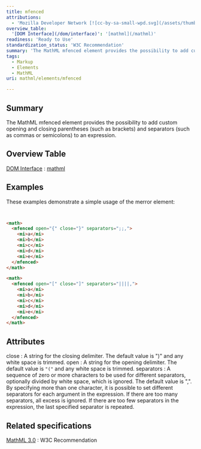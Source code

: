 ```yaml
---
title: mfenced
attributions:
  - 'Mozilla Developer Network [![cc-by-sa-small-wpd.svg](/assets/thumb/8/8c/cc-by-sa-small-wpd.svg/120px-cc-by-sa-small-wpd.svg.png)](http://creativecommons.org/licenses/by-sa/3.0/us/): [Article](https://developer.mozilla.org/en-US/docs/MathML/Element/mfenced)'
overview_table:
  '[DOM Interface](/dom/interface)': '[mathml](/mathml)'
readiness: 'Ready to Use'
standardization_status: 'W3C Recommendation'
summary: 'The MathML mfenced element provides the possibility to add custom opening and closing parentheses (such as brackets) and separators (such as commas or semicolons) to an expression. '
tags:
  - Markup
  - Elements
  - MathML
uri: mathml/elements/mfenced

---
```

## <span>Summary</span>

The MathML mfenced element provides the possibility to add custom opening and closing parentheses (such as brackets) and separators (such as commas or semicolons) to an expression.

## <span>Overview Table</span>

[DOM Interface](/dom/interface)
:   [mathml](/mathml)

## <span>Examples</span>

These examples demonstrate a simple usage of the merror element:

``` html


<math>
  <mfenced open="{" close="}" separators=";;,">
    <mi>a</mi>
    <mi>b</mi>
    <mi>c</mi>
    <mi>d</mi>
    <mi>e</mi>
  </mfenced>
</math>

<math>
  <mfenced open="[" close="]" separators="||||,">
    <mi>a</mi>
    <mi>b</mi>
    <mi>c</mi>
    <mi>d</mi>
    <mi>e</mi>
  </mfenced>
</math>
```

</pre>

## <span>Attributes</span>

close
:   A string for the closing delimiter. The default value is ")" and any white space is trimmed.
 open
:   A string for the opening delimiter. The default value is `"("` and any white space is trimmed.
 separators
:   A sequence of zero or more characters to be used for different separators, optionally divided by white space, which is ignored. The default value is ",". By specifying more than one character, it is possible to set different separators for each argument in the expression. If there are too many separators, all excess is ignored. If there are too few separators in the expression, the last specified separator is repeated.

## <span>Related specifications</span>

[MathML 3.0](http://www.w3.org/TR/MathML3/chapter3.html#presm.mfenced)
:   W3C Recommendation
